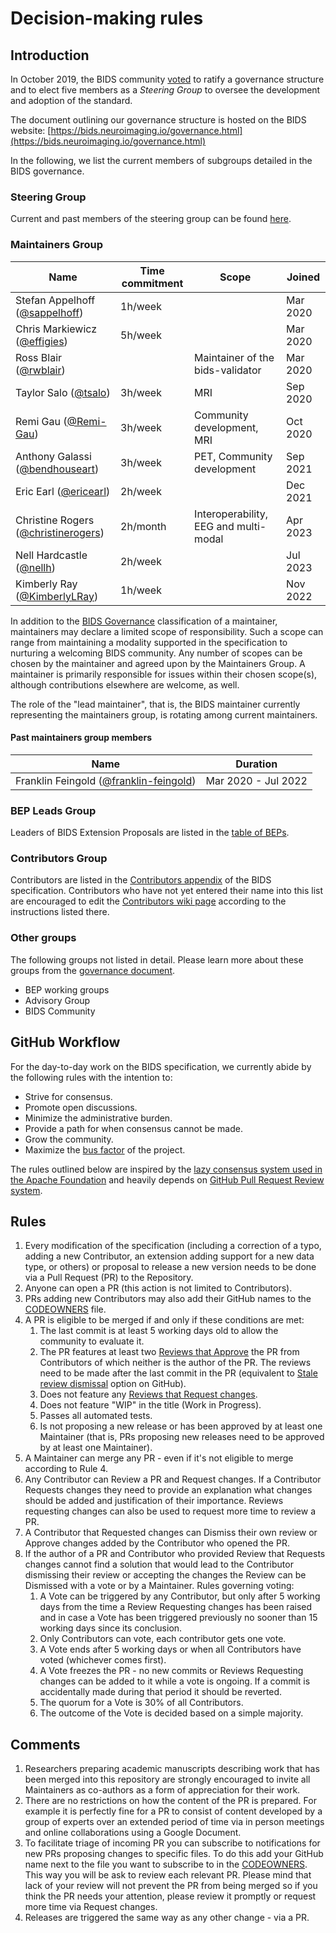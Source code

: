 # Decision-making rules

## Introduction

In October 2019, the BIDS community [voted](https://github.com/bids-standard/bids-specification/issues/355)
to ratify a governance structure and to elect five members as a *Steering Group*
to oversee the development and adoption of the standard.

The document outlining our governance structure is hosted on the BIDS website:
[https://bids.neuroimaging.io/governance.html](https://bids.neuroimaging.io/governance.html)

In the following, we list the current members of subgroups detailed in the
BIDS governance.

### Steering Group

Current and past members of the steering group can be found
[here](https://bids.neuroimaging.io/governance.html#bids-steering-group).

### Maintainers Group

| Name                                                                      | Time commitment | Scope                                 | Joined   |
|---------------------------------------------------------------------------|-----------------|---------------------------------------|----------|
| Stefan Appelhoff ([@sappelhoff](https://github.com/sappelhoff))           | 1h/week         |                                       | Mar 2020 |
| Chris Markiewicz ([@effigies](https://github.com/effigies))               | 5h/week         |                                       | Mar 2020 |
| Ross Blair ([@rwblair](https://github.com/rwblair))                       |                 | Maintainer of the bids-validator      | Mar 2020 |
| Taylor Salo ([@tsalo](https://github.com/tsalo))                          | 3h/week         | MRI                                   | Sep 2020 |
| Remi Gau ([@Remi-Gau](https://github.com/Remi-Gau))                       | 3h/week         | Community development, MRI            | Oct 2020 |
| Anthony Galassi  ([@bendhouseart](https://github.com/bendhouseart))       | 3h/week         | PET, Community development            | Sep 2021 |
| Eric Earl ([@ericearl](https://github.com/ericearl))                      | 2h/week         |                                       | Dec 2021 |
| Christine Rogers ([@christinerogers](https://github.com/christinerogers)) | 2h/month        | Interoperability, EEG and multi-modal | Apr 2023 |
| Nell Hardcastle ([@nellh](https://github.com/nellh))                      | 2h/week         |                                       | Jul 2023 |
| Kimberly Ray ([@KimberlyLRay](https://github.com/KimberlyLRay))           | 1h/week         |                                       | Nov 2022 |

In addition to the [BIDS Governance](https://bids.neuroimaging.io/governance.html#bids-maintainers-group)
classification of a maintainer, maintainers may declare a limited scope of responsibility.
Such a scope can range from maintaining a modality supported in the specification to nurturing a
welcoming BIDS community.
Any number of scopes can be chosen by the maintainer and agreed upon by the Maintainers Group.
A maintainer is primarily responsible for issues within their chosen scope(s), although
contributions elsewhere are welcome, as well.

The role of the "lead maintainer", that is, the BIDS maintainer currently representing the maintainers group,
is rotating among current maintainers.

#### Past maintainers group members

| Name                                                                           | Duration            |
|--------------------------------------------------------------------------------|---------------------|
| Franklin Feingold ([@franklin-feingold](https://github.com/franklin-feingold)) | Mar 2020 - Jul 2022 |

### BEP Leads Group

Leaders of BIDS Extension Proposals are listed in the
[table of BEPs](https://bids.neuroimaging.io/get_involved.html#extending-the-bids-specification).

### Contributors Group

Contributors are listed in the
[Contributors appendix](https://bids-specification.readthedocs.io/en/stable/appendices/contributors.html)
of the BIDS specification.
Contributors who have not yet entered their name into this list are encouraged to edit the
[Contributors wiki page](https://github.com/bids-standard/bids-specification/wiki/Recent-Contributors)
according to the instructions listed there.

### Other groups

The following groups not listed in detail. Please learn more about these groups
from the [governance document](https://bids.neuroimaging.io/governance.html).

- BEP working groups
- Advisory Group
- BIDS Community

## GitHub Workflow

For the day-to-day work on the BIDS specification, we currently abide by the
following rules with the intention to:

- Strive for consensus.
- Promote open discussions.
- Minimize the administrative burden.
- Provide a path for when consensus cannot be made.
- Grow the community.
- Maximize the [bus factor](https://en.wikipedia.org/wiki/Bus_factor) of the
  project.

The rules outlined below are inspired by the [lazy consensus system used in the Apache Foundation](https://www.apache.org/foundation/voting.html)
and heavily depends on [GitHub Pull Request Review system](https://help.github.com/articles/about-pull-requests/).

## Rules

1. Every modification of the specification (including a correction of a typo,
   adding a new Contributor, an extension adding support for a new data type, or
   others) or proposal to release a new version needs to be done via a Pull
   Request (PR) to the Repository.
1. Anyone can open a PR (this action is not limited to Contributors).
1. PRs adding new Contributors may also add their GitHub names to the
   [CODEOWNERS](./CODEOWNERS) file.
1. A PR is eligible to be merged if and only if these conditions are met:
   1. The last commit is at least 5 working days old to allow the community to
      evaluate it.
   1. The PR features at least two [Reviews that Approve](https://help.github.com/articles/about-pull-request-reviews/#about-pull-request-reviews)
      the PR from Contributors of which neither is the author of the PR. The reviews
      need to be made after the last commit in the PR (equivalent to
      [Stale review dismissal](https://help.github.com/articles/enabling-required-reviews-for-pull-requests/)
      option on GitHub).
   1. Does not feature any [Reviews that Request changes](https://help.github.com/articles/about-required-reviews-for-pull-requests/).
   1. Does not feature "WIP" in the title (Work in Progress).
   1. Passes all automated tests.
   1. Is not proposing a new release or has been approved by at least one
      Maintainer (that is, PRs proposing new releases need to be approved by at
      least one Maintainer).
1. A Maintainer can merge any PR - even if it's not eligible to merge according
   to Rule 4.
1. Any Contributor can Review a PR and Request changes. If a Contributor
   Requests changes they need to provide an explanation what changes
   should be added and justification of their importance. Reviews requesting
   changes can also be used to request more time to review a PR.
1. A Contributor that Requested changes can Dismiss their own review or Approve
   changes added by the Contributor who opened the PR.
1. If the author of a PR and Contributor who provided Review that Requests
   changes cannot find a solution that would lead to the Contributor dismissing
   their review or accepting the changes the Review can be Dismissed with a
   vote or by a Maintainer. Rules governing voting:
   1. A Vote can be triggered by any Contributor, but only after 5 working days
      from the time a Review Requesting changes has been raised and in case a
      Vote has been triggered previously no sooner than 15 working days since
      its conclusion.
   1. Only Contributors can vote, each contributor gets one vote.
   1. A Vote ends after 5 working days or when all Contributors have voted
      (whichever comes first).
   1. A Vote freezes the PR - no new commits or Reviews Requesting changes can
      be added to it while a vote is ongoing. If a commit is accidentally made
      during that period it should be reverted.
   1. The quorum for a Vote is 30% of all Contributors.
   1. The outcome of the Vote is decided based on a simple majority.

## Comments

1. Researchers preparing academic manuscripts describing work that has been
   merged into this repository are strongly encouraged to invite all
   Maintainers as co-authors as a form of appreciation for their work.
1. There are no restrictions on how the content of the PR is prepared. For
   example it is perfectly fine for a PR to consist of content developed by a
   group of experts over an extended period of time via in person meetings and
   online collaborations using a Google Document.
1. To facilitate triage of incoming PR you can subscribe to
   notifications for new PRs proposing changes to specific files. To do this
   add your GitHub name next to the file you want to subscribe to in the
   [CODEOWNERS](./CODEOWNERS). This way you will be ask to review each relevant
   PR. Please mind that lack of your review will not prevent the PR from being
   merged so if you think the PR needs your attention, please review it
   promptly or request more time via Request changes.
1. Releases are triggered the same way as any other change - via a PR.
